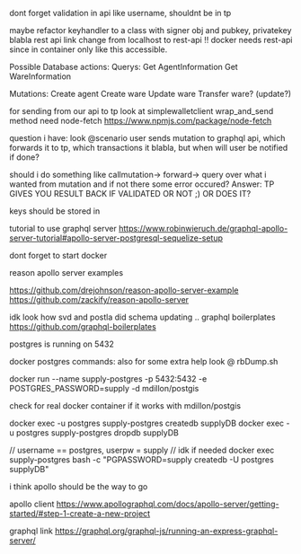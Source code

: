 dont forget validation in api like username, shouldnt be in tp 

maybe refactor keyhandler to a class with signer obj and pubkey, privatekey blabla
rest api link change from localhost to rest-api !! docker needs rest-api since in container only like this accessible.


Possible Database actions:
Querys:
Get AgentInformation
Get WareInformation



Mutations:
Create agent
Create ware
Update ware
Transfer ware? (update?)


for sending from our api to tp look at simplewalletclient wrap_and_send method
need node-fetch
https://www.npmjs.com/package/node-fetch

question i have:
look @scenario
user sends mutation to graphql api, which forwards it to 
tp, which transactions it blabla, but when will user be notified if done?

should i do something like callmutation-> forward-> query over what i wanted from mutation and if not there some error occured?
Answer: TP GIVES YOU RESULT BACK IF VALIDATED OR NOT ;) OR DOES IT?

keys should be stored in 



tutorial to use graphql server
https://www.robinwieruch.de/graphql-apollo-server-tutorial#apollo-server-postgresql-sequelize-setup

dont forget to start docker


reason apollo server examples

https://github.com/drejohnson/reason-apollo-server-example
https://github.com/zackify/reason-apollo-server


idk look how svd and postla did schema updating .. 
graphql boilerplates
https://github.com/graphql-boilerplates


postgres is running on 5432

docker postgres commands: 
also for some extra help look @ rbDump.sh

docker run --name supply-postgres -p 5432:5432 -e POSTGRES_PASSWORD=supply -d mdillon/postgis

check for real docker container if it works with mdillon/postgis

docker exec -u postgres supply-postgres createdb supplyDB
docker exec -u postgres supply-postgres dropdb supplyDB


// username == postgres, userpw = supply
// idk if needed
docker exec supply-postgres bash -c "PGPASSWORD=supply createdb -U postgres supplyDB"




i think apollo should be the way to go

apollo client
https://www.apollographql.com/docs/apollo-server/getting-started/#step-1-create-a-new-project

graphql link
https://graphql.org/graphql-js/running-an-express-graphql-server/

